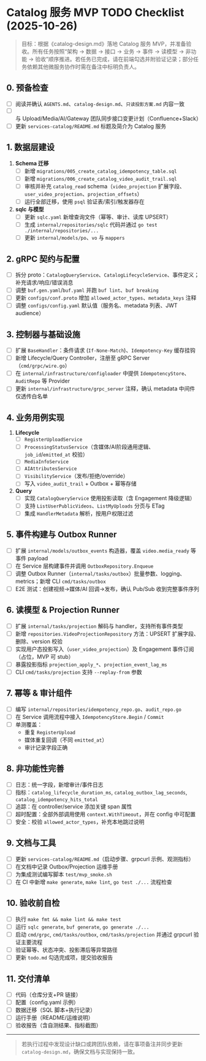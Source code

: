 # Catalog 服务 MVP TODO Checklist (2025-10-26)

> 目标：根据《catalog-design.md》落地 Catalog 服务 MVP，并准备验收。所有任务按照“架构 → 数据 → 接口 → 业务 → 事件 → 读模型 → 非功能 → 验收”顺序推进。若任务已完成，请在前端勾选并附验证记录；部分任务依赖其他微服务协作时需在备注中标明负责人。

## 0. 预备检查
- [ ] 阅读并确认 `AGENTS.md`、`catalog-design.md`、`只读投影方案.md` 内容一致
- [ ] 与 Upload/Media/AI/Gateway 团队同步接口变更计划（Confluence+Slack）
- [ ] 更新 `services-catalog/README.md` 标题及简介为 Catalog 服务

## 1. 数据层建设
1. **Schema 迁移**
   - [ ] 新增 `migrations/005_create_catalog_idempotency_table.sql`
   - [ ] 新增 `migrations/006_create_catalog_video_audit_trail.sql`
   - [ ] 审核并补充 `catalog_read` schema（`video_projection` 扩展字段、`user_video_projection`、`projection_offsets`）
   - [ ] 运行全部迁移，使用 `psql` 验证表/索引/触发器存在
2. **sqlc 与模型**
   - [ ] 更新 `sqlc.yaml` 新增查询文件（幂等、审计、读库 UPSERT）
   - [ ] 生成 `internal/repositories/sqlc` 代码并通过 `go test ./internal/repositories/...`
   - [ ] 更新 `internal/models/po`、`vo` 与 `mappers`

## 2. gRPC 契约与配置
- [ ] 拆分 proto：`CatalogQueryService`、`CatalogLifecycleService`、事件定义；补充请求/响应/错误消息
- [ ] 调整 `buf.gen.yaml`/`buf.yaml` 并跑 `buf lint`、`buf breaking`
- [ ] 更新 `configs/conf.proto` 增加 `allowed_actor_types`、`metadata_keys` 注释
- [ ] 调整 `configs/config.yaml` 默认值（服务名、metadata 列表、JWT audience）

## 3. 控制器与基础设施
- [ ] 扩展 `BaseHandler`：条件请求 (`If-None-Match`)、`Idempotency-Key` 缓存挂钩
- [ ] 新增 Lifecycle/Query Controller，注册至 gRPC Server（`cmd/grpc/wire.go`）
- [ ] 在 `internal/infrastructure/configloader` 中提供 `IdempotencyStore`、`AuditRepo` 等 Provider
- [ ] 更新 `internal/infrastructure/grpc_server` 注释，确认 metadata 中间件仅透传白名单

## 4. 业务用例实现
1. **Lifecycle**
   - [ ] `RegisterUploadService`
   - [ ] `ProcessingStatusService`（含媒体/AI阶段通用逻辑、`job_id`/`emitted_at` 校验）
   - [ ] `MediaInfoService`
   - [ ] `AIAttributesService`
   - [ ] `VisibilityService`（发布/拒绝/override）
   - [ ] 写入 `video_audit_trail` + Outbox + 幂等存储
2. **Query**
   - [ ] 实现 `CatalogQueryService` 使用投影读取（含 Engagement 降级逻辑）
   - [ ] 支持 `ListUserPublicVideos`、`ListMyUploads` 分页与 ETag
   - [ ] 集成 `HandlerMetadata` 解析，按用户权限过滤

## 5. 事件构建与 Outbox Runner
- [ ] 扩展 `internal/models/outbox_events` 构造器，覆盖 `video.media_ready` 等事件 payload
- [ ] 在 Service 层构建事件并调用 `OutboxRepository.Enqueue`
- [ ] 调整 Outbox Runner（`internal/tasks/outbox`）批量参数、logging、metrics；新增 CLI `cmd/tasks/outbox`
- [ ] E2E 测试：创建视频→媒体/AI 回调→发布，确认 Pub/Sub 收到完整事件序列

## 6. 读模型 & Projection Runner
- [ ] 扩展 `internal/tasks/projection` 解码与 handler，支持所有事件类型
- [ ] 新增 `repositories.VideoProjectionRepository` 方法：UPSERT 扩展字段、删除、version 校验
- [ ] 实现用户态投影写入（`user_video_projection`）及 Engagement 事件订阅（占位，MVP 可 stub）
- [ ] 暴露投影指标 `projection_apply_*`、`projection_event_lag_ms`
- [ ] CLI `cmd/tasks/projection` 支持 `--replay-from` 参数

## 7. 幂等 & 审计组件
- [ ] 编写 `internal/repositories/idempotency_repo.go`、`audit_repo.go`
- [ ] 在 Service 调用流程中接入 `IdempotencyStore.Begin` / `Commit`
- [ ] 单测覆盖：
  - 重复 `RegisterUpload`
  - 媒体重复回调（不同 `emitted_at`）
  - 审计记录字段正确

## 8. 非功能性完善
- [ ] 日志：统一字段，新增审计/事件日志
- [ ] 指标：`catalog_lifecycle_duration_ms`, `catalog_outbox_lag_seconds`, `catalog_idempotency_hits_total`
- [ ] 追踪：在 controller/service 添加关键 span 属性
- [ ] 超时配置：全部外部调用使用 `context.WithTimeout`，并在 config 中可配置
- [ ] 安全：校验 `allowed_actor_types`，补充本地跳过说明

## 9. 文档与工具
- [ ] 更新 `services-catalog/README.md`（启动步骤、grpcurl 示例、观测指标）
- [ ] 在文档中记录 Outbox/Projection 运维手册
- [ ] 为集成测试编写脚本 `test/mvp_smoke.sh`
- [ ] 在 CI 中新增 `make generate`, `make lint`, `go test ./...` 流程检查

## 10. 验收前自检
- [ ] 执行 `make fmt && make lint && make test`
- [ ] 运行 `sqlc generate`, `buf generate`, `go generate ./...`
- [ ] 启动 `cmd/grpc`, `cmd/tasks/outbox`, `cmd/tasks/projection` 并通过 grpcurl 验证主要流程
- [ ] 验证幂等、状态冲突、投影滞后等异常路径
- [ ] 更新 `todo.md` 勾选完成项，提交验收报告

## 11. 交付清单
- [ ] 代码（仓库分支+PR 链接）
- [ ] 配置（config.yaml 示例）
- [ ] 数据迁移（SQL 脚本+执行记录）
- [ ] 运行手册（README/运维说明）
- [ ] 验收报告（含自测结果、指标截图）

---

> 若执行过程中发现设计缺口或跨团队依赖，请在事项备注并同步更新 `catalog-design.md`，确保文档与实现保持一致。
